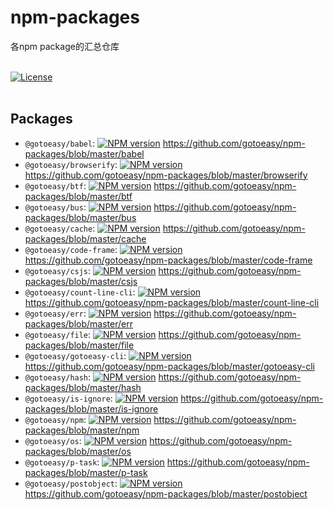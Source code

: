# npm-packages
各npm package的汇总仓库
<br>
<br>

[![License](https://img.shields.io/badge/License-MIT-brightgreen.svg)](https://github.com/gotoeasy/npm-packages/blob/master/LICENSE)
<br>
<br>


## Packages
* `@gotoeasy/babel`: [![NPM version](https://img.shields.io/npm/v/@gotoeasy/babel.svg)](https://www.npmjs.com/package/@gotoeasy/babel) https://github.com/gotoeasy/npm-packages/blob/master/babel
* `@gotoeasy/browserify`: [![NPM version](https://img.shields.io/npm/v/@gotoeasy/browserify.svg)](https://www.npmjs.com/package/@gotoeasy/browserify) https://github.com/gotoeasy/npm-packages/blob/master/browserify
* `@gotoeasy/btf`: [![NPM version](https://img.shields.io/npm/v/@gotoeasy/btf.svg)](https://www.npmjs.com/package/@gotoeasy/btf) https://github.com/gotoeasy/npm-packages/blob/master/btf
* `@gotoeasy/bus`: [![NPM version](https://img.shields.io/npm/v/@gotoeasy/bus.svg)](https://www.npmjs.com/package/@gotoeasy/bus) https://github.com/gotoeasy/npm-packages/blob/master/bus
* `@gotoeasy/cache`: [![NPM version](https://img.shields.io/npm/v/@gotoeasy/cache.svg)](https://www.npmjs.com/package/@gotoeasy/cache) https://github.com/gotoeasy/npm-packages/blob/master/cache
* `@gotoeasy/code-frame`: [![NPM version](https://img.shields.io/npm/v/@gotoeasy/code-frame.svg)](https://www.npmjs.com/package/@gotoeasy/code-frame) https://github.com/gotoeasy/npm-packages/blob/master/code-frame
* `@gotoeasy/csjs`: [![NPM version](https://img.shields.io/npm/v/@gotoeasy/csjs.svg)](https://www.npmjs.com/package/@gotoeasy/csjs) https://github.com/gotoeasy/npm-packages/blob/master/csjs
* `@gotoeasy/count-line-cli`: [![NPM version](https://img.shields.io/npm/v/@gotoeasy/count-line-cli.svg)](https://www.npmjs.com/package/@gotoeasy/count-line-cli) https://github.com/gotoeasy/npm-packages/blob/master/count-line-cli
* `@gotoeasy/err`: [![NPM version](https://img.shields.io/npm/v/@gotoeasy/err.svg)](https://www.npmjs.com/package/@gotoeasy/err) https://github.com/gotoeasy/npm-packages/blob/master/err
* `@gotoeasy/file`: [![NPM version](https://img.shields.io/npm/v/@gotoeasy/file.svg)](https://www.npmjs.com/package/@gotoeasy/file) https://github.com/gotoeasy/npm-packages/blob/master/file
* `@gotoeasy/gotoeasy-cli`: [![NPM version](https://img.shields.io/npm/v/@gotoeasy/gotoeasy-cli.svg)](https://www.npmjs.com/package/@gotoeasy/gotoeasy-cli) https://github.com/gotoeasy/npm-packages/blob/master/gotoeasy-cli
* `@gotoeasy/hash`: [![NPM version](https://img.shields.io/npm/v/@gotoeasy/hash.svg)](https://www.npmjs.com/package/@gotoeasy/hash) https://github.com/gotoeasy/npm-packages/blob/master/hash
* `@gotoeasy/is-ignore`: [![NPM version](https://img.shields.io/npm/v/@gotoeasy/is-ignore.svg)](https://www.npmjs.com/package/@gotoeasy/is-ignore) https://github.com/gotoeasy/npm-packages/blob/master/is-ignore
* `@gotoeasy/npm`: [![NPM version](https://img.shields.io/npm/v/@gotoeasy/npm.svg)](https://www.npmjs.com/package/@gotoeasy/npm) https://github.com/gotoeasy/npm-packages/blob/master/npm
* `@gotoeasy/os`: [![NPM version](https://img.shields.io/npm/v/@gotoeasy/os.svg)](https://www.npmjs.com/package/@gotoeasy/os) https://github.com/gotoeasy/npm-packages/blob/master/os
* `@gotoeasy/p-task`: [![NPM version](https://img.shields.io/npm/v/@gotoeasy/p-task.svg)](https://www.npmjs.com/package/@gotoeasy/p-task) https://github.com/gotoeasy/npm-packages/blob/master/p-task
* `@gotoeasy/postobject`: [![NPM version](https://img.shields.io/npm/v/@gotoeasy/postobject.svg)](https://www.npmjs.com/package/@gotoeasy/postobject) https://github.com/gotoeasy/npm-packages/blob/master/postobject

